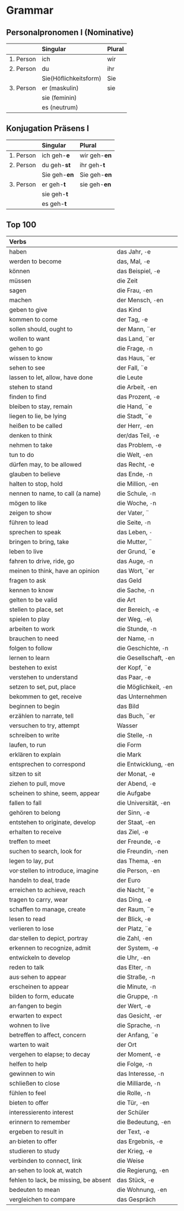 # Grammar 
## Personalpronomen I (Nominative)

|               | Singular              | Plural|
| ------------- |:----------------------| :-----|
| 1. Person     | ich                   | wir   |
| 2. Person     | du                    | ihr   |
|               | Sie(Höflichkeitsform) | Sie   |
| 3. Person     | er (maskulin)         | sie   |
|               | sie (feminin)         |       |
|               | es (neutrum)          |       |

## Konjugation Präsens I

|               | Singular       | Plural             |
| ------------- |:---------------| :------------------|
| 1. Person     | ich geh-**e**  | wir geh-**en**     |
| 2. Person     | du geh-**st**  | ihr geh-**t**      |
|               | Sie geh-**en** | Sie geh-**en**     |
| 3. Person     | er geh-**t**   | sie geh-**en**     |
|               | sie geh-**t**  |                    |
|               | es geh-**t**   |                    |



## Top 100
| Verbs                                |                           |
| :----------------------------------- |:--------------------------|
| haben                                | das Jahr, `-`e            |
| werden to become                     | das, Mal, `-`e            |
| können                               | das Beispiel, `-`e        |
| müssen                               | die Zeit                  | 
| sagen                                | die Frau, `-`en           |
| machen                               | der Mensch, `-`en         |
| geben to give                        | das Kind                  |
| kommen to come                       | der Tag, `-`e             |
| sollen should, ought to              | der Mann, ¨er             |
| wollen to want                       | das Land, ¨er             |
| gehen to go                          | die Frage, `-`n           |
| wissen to know                       | das Haus, ¨er             |
| sehen to see                         | der Fall, ¨e              |
| lassen to let, allow, have done      | die Leute                 |
| stehen to stand                      | die Arbeit, `-`en         |
| finden to find                       | das Prozent, `-`e         |
| bleiben to stay, remain              | die Hand, ¨e              |
| liegen to lie, be lying              | die Stadt, ¨e             |
| heißen to be called                  | der Herr, `-`en           |
| denken to think                      | der/das Teil, `-`e        |
| nehmen to take                       | das Problem, `-`e         |
| tun to do                            | die Welt, `-`en           |
| dürfen may, to be allowed            | das Recht, `-`e           |
| glauben to believe                   | das Ende, `-`n            |
| halten to stop, hold                 | die Million, `-`en        |
| nennen to name, to call (a name)     | die Schule, `-`n          |
| mögen to like                        | die Woche, `-`n           |
| zeigen to show                       | der Vater, ¨              | 
| führen to lead                       | die Seite, `-`n           |
| sprechen to speak                    | das Leben, `-`            |
| bringen to bring, take               | die Mutter, ¨             |
| leben to live                        | der Grund, ¨e             |
| fahren to drive, ride, go            | das Auge, `-`n            |
| meinen to think, have an opinion     | das Wort, ¨er             |
| fragen to ask                        | das Geld                  |
| kennen to know                       | die Sache, `-`n           |
| gelten to be valid                   | die Art                   |
| stellen to place, set                | der Bereich, `-`e         |
| spielen to play                      | der Weg, `-`e\            |
| arbeiten to work                     | die Stunde, `-`n          |
| brauchen to need                     | der Name, `-`n            |
| folgen to follow                     | die Geschichte, `-`n      |
| lernen to learn                      | die Gesellschaft, `-`en   |
| bestehen to exist                    | der Kopf, ¨e              |
| verstehen to understand              | das Paar, `-`e            |
| setzen to set, put, place            | die Möglichkeit, `-`en    |
| bekommen to get, receive             | das Unternehmen           |
| beginnen to begin                    | das Bild                  |
| erzählen to narrate, tell            | das Buch, ¨er             |
| versuchen to try, attempt            | Wasser                    |
| schreiben to write                   | die Stelle, `-`n          |
| laufen, to run                       | die Form                  |
| erklären to explain                  | die Mark                  |
| entsprechen to correspond            | die Entwicklung, `-`en    |
| sitzen to sit                        | der Monat, `-`e           |
| ziehen to pull, move                 | der Abend, `-`e           |
| scheinen to shine, seem, appear      | die Aufgabe               |
| fallen to fall                       | die Universität, `-`en    |
| gehören to belong                    | der Sinn, `-`e            |
| entstehen to originate, develop      | der Staat, `-`en          |
| erhalten to receive                  | das Ziel, `-`e            |
| treffen to meet                      | der Freunde, `-`e         |
| suchen to search, look for           | die Freundin, `-`nen      |
| legen to lay, put                    | das Thema, `-`en          |
| vor·stellen to introduce, imagine    | die Person, `-`en         |
| handeln to deal, trade               | der Euro                  |
| erreichen to achieve, reach          | die Nacht, ¨e             |
| tragen to carry, wear                | das Ding, `-`e            |
| schaffen to manage, create           | der Raum, ¨e              |
| lesen to read                        | der Blick, `-`e           |
| verlieren to lose                    | der Platz, ¨e             |
| dar·stellen to depict, portray       | die Zahl, `-`en           |
| erkennen to recognize, admit         | der System, `-`e          |
| entwickeln to develop                | die Uhr, `-`en            |
| reden to talk                        | das Elter, `-`n           |
| aus·sehen to appear                  | die Straße, `-`n          |
| erscheinen to appear                 | die Minute, `-`n          |
| bilden to form, educate              | die Gruppe, `-`n          |
| an·fangen to begin                   | der Wert, `-`e            | 
| erwarten to expect                   | das Gesicht, `-`er        |
| wohnen to live                       | die Sprache, `-`n         |
| betreffen to affect, concern         | der Anfang, ¨e            |
| warten to wait                       | der Ort                   |
| vergehen to elapse; to decay         | der Moment, `-`e          |
| helfen to help                       | die Folge, `-`n           |
| gewinnen to win                      | das Interesse, `-`n       |
| schließen to close                   | die Milliarde, `-`n       |
| fühlen to feel                       | die Rolle, `-`n           |
| bieten to offer                      | die Tür, `-`en            |
| interessierento interest             | der Schüler               |
| erinnern to remember                 | die Bedeutung, `-`en      |
| ergeben to result in                 | der Text, `-`e            |
| an·bieten to offer                   | das Ergebnis, `-`e        |
| studieren to study                   | der Krieg, `-`e           |
| verbinden to connect, link           | die Weise                 |
| an·sehen to look at, watch           | die Regierung, `-`en      |
| fehlen to lack, be missing, be absent| das Stück, `-`e           |
| bedeuten to mean                     | die Wohnung, `-`en        |
| vergleichen to compare               | das Gespräch              | 
